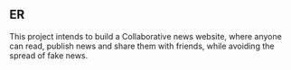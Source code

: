 
## ER
This project intends to build a Collaborative news website, where anyone can read, publish news and share them with friends, while avoiding the spread of fake news.

